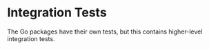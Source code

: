 # Integration Tests

The Go packages have their own tests, but this contains higher-level
integration tests.
